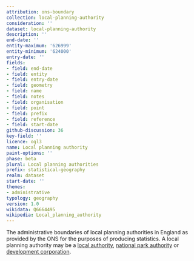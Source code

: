 ```yaml
---
attribution: ons-boundary
collection: local-planning-authority
consideration: ''
dataset: local-planning-authority
description: ''
end-date: ''
entity-maximum: '626999'
entity-minimum: '624000'
entry-date: ''
fields:
- field: end-date
- field: entity
- field: entry-date
- field: geometry
- field: name
- field: notes
- field: organisation
- field: point
- field: prefix
- field: reference
- field: start-date
github-discussion: 36
key-field: ''
licence: ogl3
name: Local planning authority
paint-options: ''
phase: beta
plural: Local planning authorities
prefix: statistical-geography
realm: dataset
start-date: ''
themes:
- administrative
typology: geography
version: 1.0
wikidata: Q6664495
wikipedia: Local_planning_authority
---
```


The administrative boundaries of local planning authorities in England as provided by the ONS for the purposes of producing statistics.
A local planning authority may be a [local authority](/dataset/local-authority), [national park authority](/dataset/national-park-authority) or [development corporation](/dataset/development-corporation).